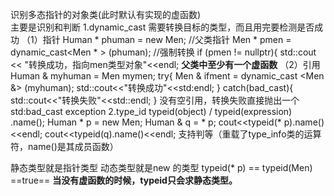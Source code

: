识别多态指针的对象类(此时默认有实现的虚函数)  
主要是识别和判断
1.dynamic_cast  需要转换目标的类型，而且用完要检测是否成功
（1）指针
Human * phuman = new Men;    //父类指针
Men * pmen = dynamic_cast<Men * > (phuman);        //强制转换
if (pmen != nullptr){ std::cout << "转换成功，指向men类型对象"<<endl;
**父类中至少有一个虚函数**
（2）引用
Human & myhuman = Men mymen;
try{
	Men & ifment = dynamic_cast <Men &> (myhuman);
	std::cout<<"转换成功"<<std:endl;
}
catch(bad_cast){
std::cout<<"转换失败"<<std::endl;
}
没有空引用，转换失败直接抛出一个std:bad_cast  exception
2.type_id
typeid(object)   /   typeid(expression)            .name();
Human * p = new Men;
Human & q = * p;
cout<<typeid(* p).name()<<endl;
cout<<typeid(q).name()<<endl;
支持判等（重载了type_info类的运算符，name()是其成员函数）

静态类型就是指针类型  动态类型就是new 的类型
typeid(* p)  == typeid(Men) ==true==
**当没有虚函数的时候，typeid只会求静态类型。**
